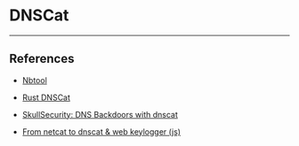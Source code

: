 # DNSCat

---
## References

- [Nbtool](https://github.com/iagox86/nbtool)

- [Rust DNSCat](https://github.com/avitex/rust-dnscat)

- [SkullSecurity: DNS Backdoors with dnscat](https://www.skullsecurity.org/2010/dns-backdoors-with-dnscat)

- [From netcat to dnscat & web keylogger (js)](https://rstforums.com/forum/topic/19946-a-from-netcat-to-dnscat-web-keylogger-js/)